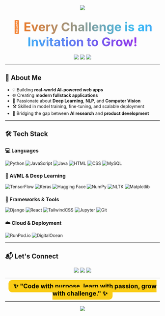 <!-- GitHub Profile README for Mahder Tesfaye -->

<h1 align="center">
  <img src="https://img.shields.io/badge/Hi,_I'm-Mahder%20Tesfaye-36BCF7?style=for-the-badge&logo=github&logoColor=white" />
</h1>

<!-- Large Colorful Gradient Text -->
<h2 align="center">
  <span style="font-size: 40px; font-weight: bold; background: linear-gradient(90deg, #F97316, #36BCF7, #9333EA); -webkit-background-clip: text; color: transparent;">
    🚀 Every Challenge is an Invitation to Grow!
  </span>
</h2>

<p align="center">
  <img src="https://img.shields.io/badge/Fullstack_Web_Developer-🌐-blue?style=flat-square" />
  <img src="https://img.shields.io/badge/AI_Engineer-🤖-purple?style=flat-square" />
  <img src="https://img.shields.io/badge/Lifelong_Learner-📚-orange?style=flat-square" />
</p>

---

## 🧭 About Me

- 💡 Building **real-world AI-powered web apps**  
- 🌐 Creating **modern fullstack applications**  
- 🧠 Passionate about **Deep Learning**, **NLP**, and **Computer Vision**  
- 🛠️ Skilled in model training, fine-tuning, and scalable deployment  
- 🌉 Bridging the gap between **AI research** and **product development**

---

## 🛠️ Tech Stack

### 💻 Languages  
![Python](https://img.shields.io/badge/-Python-05122A?style=flat&logo=python)
![JavaScript](https://img.shields.io/badge/-JavaScript-05122A?style=flat&logo=javascript)
![Java](https://img.shields.io/badge/-Java-05122A?style=flat&logo=java)
![HTML](https://img.shields.io/badge/-HTML-05122A?style=flat&logo=html5)
![CSS](https://img.shields.io/badge/-CSS-05122A?style=flat&logo=css3)
![MySQL](https://img.shields.io/badge/-MySQL-05122A?style=flat&logo=mysql)

### 🤖 AI/ML & Deep Learning  
![TensorFlow](https://img.shields.io/badge/-TensorFlow-05122A?style=flat&logo=tensorflow)
![Keras](https://img.shields.io/badge/-Keras-D00000?style=flat&logo=keras)
![Hugging Face](https://img.shields.io/badge/-HuggingFace-FFD21F?style=flat&logo=huggingface)
![NumPy](https://img.shields.io/badge/-NumPy-013243?style=flat&logo=numpy)
![NLTK](https://img.shields.io/badge/-NLTK-05122A?style=flat)
![Matplotlib](https://img.shields.io/badge/-Matplotlib-05122A?style=flat&logo=matplotlib)

### 🧰 Frameworks & Tools  
![Django](https://img.shields.io/badge/-Django-092E20?style=flat&logo=django)
![React](https://img.shields.io/badge/-React-20232A?style=flat&logo=react)
![TailwindCSS](https://img.shields.io/badge/-TailwindCSS-38B2AC?style=flat&logo=tailwind-css)
![Jupyter](https://img.shields.io/badge/-Jupyter-05122A?style=flat&logo=jupyter)
![Git](https://img.shields.io/badge/-Git-05122A?style=flat&logo=git)

### ☁️ Cloud & Deployment  
![RunPod.io](https://img.shields.io/badge/-RunPod.io-05122A?style=flat&logo=cloudflare)
![DigitalOcean](https://img.shields.io/badge/-DigitalOcean-05122A?style=flat&logo=digitalocean)

---

## 📬 Let's Connect

<p align="center">
  <a href="mailto:mahdertesfaye11@gmail.com"><img src="https://img.shields.io/badge/Gmail-D14836?style=for-the-badge&logo=gmail&logoColor=white"/></a>
  <a href="https://www.linkedin.com/in/mahder-tesfaye-abebe-396095327/"><img src="https://img.shields.io/badge/LinkedIn-0A66C2?style=for-the-badge&logo=linkedin&logoColor=white"/></a>
  <a href="https://x.com/mahtesfayeabebe"><img src="https://img.shields.io/badge/X-1DA1F2?style=for-the-badge&logo=x&logoColor=white"/></a>
</p>

---

<!-- Stylized Quote -->
<p align="center">
  <span style="font-size: 20px; font-weight: bold; background-color: #facc15; padding: 8px 16px; border-radius: 12px; color: black;">
    ✨ "Code with purpose, learn with passion, grow with challenge." ✨
  </span>
</p>

---

<!-- Always Learning Badge Big & Colorful -->
<div align="center">
  <img src="https://img.shields.io/badge/Always-Learning-📚-brightgreen?style=for-the-badge&logo=openai&logoColor=white" />
</div>
